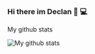 ### Hi there im Declan 👋 💻


My github stats 



![My github stats](https://github-readme-stats.vercel.app/api?username=Decs42&theme=midnight-purple&hide=stars,issues&count_private=true)



